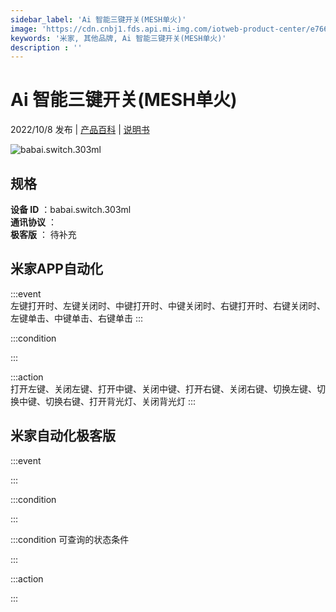 ```yaml
---
sidebar_label: 'Ai 智能三键开关(MESH单火)'
image: 'https://cdn.cnbj1.fds.api.mi-img.com/iotweb-product-center/e7663ae0a461b67656d2471f20accca1_1661933075411.png?GalaxyAccessKeyId=AKVGLQWBOVIRQ3XLEW&Expires=9223372036854775807&Signature=L8bENIWXiPlSc3Eb8DocjJIvW2U='
keywords: '米家, 其他品牌, Ai 智能三键开关(MESH单火)'
description : ''
---
```

# Ai 智能三键开关(MESH单火)

2022/10/8 发布 | [产品百科](https://home.mi.com/webapp/content/baike/product/index.html?model=babai.switch.303ml/) | [说明书](https://home.mi.com/views/introduction.html?model=babai.switch.303ml&region=cn)

![babai.switch.303ml](https://cdn.cnbj1.fds.api.mi-img.com/iotweb-product-center/e7663ae0a461b67656d2471f20accca1_1661933075411.png?GalaxyAccessKeyId=AKVGLQWBOVIRQ3XLEW&Expires=9223372036854775807&Signature=L8bENIWXiPlSc3Eb8DocjJIvW2U=)

## 规格  
> 
**设备 ID** ：babai.switch.303ml  
**通讯协议** ：  
**极客版**  ： 待补充 


## 米家APP自动化  

:::event  
左键打开时、左键关闭时、中键打开时、中键关闭时、右键打开时、右键关闭时、左键单击、中键单击、右键单击
:::

:::condition  

:::

:::action   
打开左键、关闭左键、打开中键、关闭中键、打开右键、关闭右键、切换左键、切换中键、切换右键、打开背光灯、关闭背光灯
:::

## 米家自动化极客版  

:::event  

:::

:::condition  

:::

:::condition 可查询的状态条件  

:::

:::action  

:::

        
